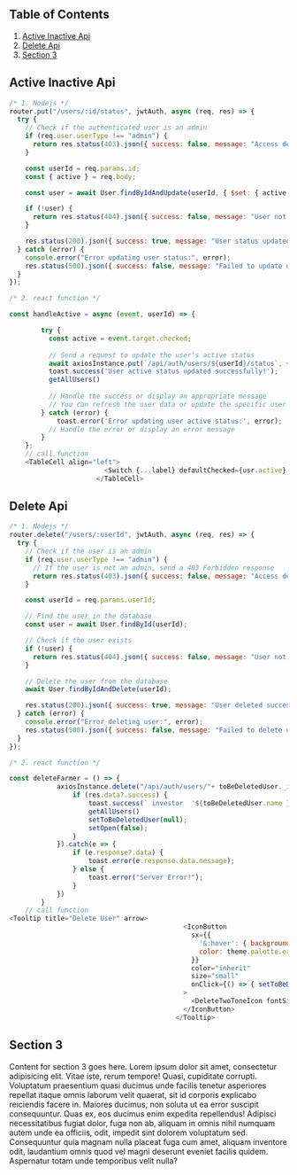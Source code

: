


  
  ## Table of Contents
  
  1. [Active Inactive Api](#active-inactive-api)
  2. [Delete Api](#delete-api)
  3. [Section 3](#section-3)

## Active Inactive Api

```javascript
/* 1. Nodejs */
router.put("/users/:id/status", jwtAuth, async (req, res) => {
  try {
    // Check if the authenticated user is an admin
    if (req.user.userType !== "admin") {
      return res.status(403).json({ success: false, message: "Access denied." });
    }

    const userId = req.params.id;
    const { active } = req.body;

    const user = await User.findByIdAndUpdate(userId, { $set: { active } }, { new: true });

    if (!user) {
      return res.status(404).json({ success: false, message: "User not found." });
    }

    res.status(200).json({ success: true, message: "User status updated successfully." });
  } catch (error) {
    console.error("Error updating user status:", error);
    res.status(500).json({ success: false, message: "Failed to update user status." });
  }
});

/* 2. react function */

const handleActive = async (event, userId) => {

        try {
          const active = event.target.checked;
      
          // Send a request to update the user's active status
          await axiosInstance.put(`/api/auth/users/${userId}/status`, { active });
          toast.success('User active status updated successfully!');
          getAllUsers()
      
          // Handle the success or display an appropriate message
          // You can refresh the user data or update the specific user's active status in the local state
        } catch (error) {
            toast.error('Error updating user active status:', error);
          // Handle the error or display an error message
        }
    };
    // call function 
    <TableCell align="left">
                        <Switch {...label} defaultChecked={usr.active} onChange={(e) => handleActive(e,usr._id)} />
                      </TableCell>
```
## Delete Api

```javascript
/* 1. Nodejs */
router.delete("/users/:userId", jwtAuth, async (req, res) => {
  try {
    // Check if the user is an admin
    if (req.user.userType !== "admin") {
      // If the user is not an admin, send a 403 Forbidden response
      return res.status(403).json({ success: false, message: "Access denied." });
    }

    const userId = req.params.userId;

    // Find the user in the database
    const user = await User.findById(userId);

    // Check if the user exists
    if (!user) {
      return res.status(404).json({ success: false, message: "User not found." });
    }

    // Delete the user from the database
    await User.findByIdAndDelete(userId);

    res.status(200).json({ success: true, message: "User deleted successfully." });
  } catch (error) {
    console.error("Error deleting user:", error);
    res.status(500).json({ success: false, message: "Failed to delete user." });
  }
}); 

/* 2. react function */

const deleteFarmer = () => {
            axiosInstance.delete("/api/auth/users/"+ toBeDeletedUser._id).then(res => {
                if (res.data?.success) {
                    toast.success(` investor  '${toBeDeletedUser.name }'  Deleted!`);
                    getAllUsers()
                    setToBeDeletedUser(null);
                    setOpen(false);
                }
            }).catch(e => {
                if (e.response?.data) {
                    toast.error(e.response.data.message);
                } else {
                    toast.error("Server Error!");
                }
            })
        }
    // call function 
<Tooltip title="Delete User" arrow>
                                            <IconButton
                                              sx={{
                                                '&:hover': { background: theme.palette.error.light },
                                                color: theme.palette.error.main
                                              }}
                                              color="inherit"
                                              size="small"
                                              onClick={() => { setToBeDeletedUser(usr) }}
                                            >
                                              <DeleteTwoToneIcon fontSize="small" />
                                            </IconButton>
                                          </Tooltip>
```


## Section 3

Content for section 3 goes here.
  Lorem ipsum dolor sit amet, consectetur adipisicing elit. Vitae iste, rerum tempore! Quasi, cupiditate corrupti. Voluptatum praesentium quasi ducimus unde facilis tenetur asperiores repellat itaque omnis laborum velit quaerat, sit id corporis explicabo reiciendis facere in. Maiores ducimus, non soluta ut ea error suscipit consequuntur. Quas ex, eos ducimus enim expedita repellendus! Adipisci necessitatibus fugiat dolor, fuga non ab, aliquam in omnis nihil numquam autem unde ea officiis, odit, impedit sint dolorem voluptatum sed. Consequuntur quia magnam nulla placeat fuga cum amet, aliquam inventore odit, laudantium omnis quod vel magni deserunt eveniet facilis quidem. Aspernatur totam unde temporibus velit nulla?
